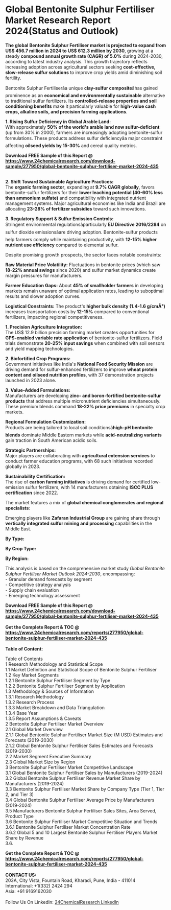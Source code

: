 <h1>Global Bentonite Sulphur Fertiliser Market Research Report 2024(Status and Outlook)</h1><p><strong>The global Bentonite Sulphur Fertiliser market is projected to expand from US$ 456.7 million in 2024 to US$ 612.3 million by 2030</strong>, growing at a steady <strong>compound annual growth rate (CAGR) of 5.0%</strong> during 2024-2030, according to latest industry analysis. This growth trajectory reflects increasing adoption across agricultural sectors seeking <strong>cost-effective, slow-release sulfur solutions</strong> to improve crop yields amid diminishing soil fertility.</p><p>Bentonite Sulphur Fertiliserâa unique <strong>clay-sulfur composite</strong>âhas gained prominence as an <strong>economical and environmentally sustainable</strong> alternative to traditional sulfur fertilizers. Its <strong>controlled-release properties and soil conditioning benefits</strong> make it particularly valuable for <strong>high-value cash crops, alkaline soils, and precision farming applications</strong>.</p><p><strong>1. Rising Sulfur Deficiency in Global Arable Land:</strong><br>
With approximately <strong>50% of the world's arable land now sulfur-deficient</strong> (up from 30% in 2000), farmers are increasingly adopting bentonite-sulfur formulations. These products address sulfur deficiencyâa major constraint affecting <strong>oilseed yields by 15-30%</strong> and cereal quality metrics.</p><div><b>Download FREE Sample of this Report @ 
            <a href="https://www.24chemicalresearch.com/download-sample/277950/global-bentonite-sulphur-fertiliser-market-2024-435">
            https://www.24chemicalresearch.com/download-sample/277950/global-bentonite-sulphur-fertiliser-market-2024-435</a></b></div><br><p><strong>2. Shift Toward Sustainable Agriculture Practices:</strong><br>
The <strong>organic farming sector</strong>, expanding at <strong>9.7% CAGR globally</strong>, favors bentonite-sulfur fertilizers for their <strong>lower leaching potential (40-60% less than ammonium sulfate)</strong> and compatibility with integrated nutrient management systems. Major agricultural economies like India and Brazil are allocating <strong>23-28% of fertilizer subsidies</strong> toward such innovations.</p><p><strong>3. Regulatory Support &amp; Sulfur Emission Controls:</strong><br>
Stringent environmental regulationsâparticularly <strong>EU Directive 2016/2284</strong> on sulfur dioxide emissionsâare driving adoption. Bentonite-sulfur products help farmers comply while maintaining productivity, with <strong>12-15% higher nutrient use efficiency</strong> compared to elemental sulfur.</p><p>Despite promising growth prospects, the sector faces notable constraints:</p><p><strong>Raw Material Price Volatility:</strong> Fluctuations in bentonite prices (which saw <strong>18-22% annual swings</strong> since 2020) and sulfur market dynamics create margin pressures for manufacturers.</p><p><strong>Farmer Education Gaps:</strong> About <strong>45% of smallholder farmers</strong> in developing markets remain unaware of optimal application rates, leading to suboptimal results and slower adoption curves.</p><p><strong>Logistical Constraints:</strong> The product's <strong>higher bulk density (1.4-1.6 g/cmÂ³)</strong> increases transportation costs by <strong>12-15%</strong> compared to conventional fertilizers, impacting regional competitiveness.</p><p><strong>1. Precision Agriculture Integration:</strong><br>
The US$ 12.9 billion precision farming market creates opportunities for <strong>GPS-enabled variable rate application</strong> of bentonite-sulfur fertilizers. Field trials demonstrate <strong>20-25% input savings</strong> when combined with soil sensors and yield mapping technologies.</p><p><strong>2. Biofortified Crop Programs:</strong><br>
Government initiatives like India's <strong>National Food Security Mission</strong> are driving demand for sulfur-enhanced fertilizers to improve <strong>wheat protein content and oilseed nutrition profiles</strong>, with 37 demonstration projects launched in 2023 alone.</p><p><strong>3. Value-Added Formulations:</strong><br>
Manufacturers are developing <strong>zinc- and boron-fortified bentonite-sulfur products</strong> that address multiple micronutrient deficiencies simultaneously. These premium blends command <strong>18-22% price premiums</strong> in specialty crop markets.</p><p><strong>Regional Formulation Customization:</strong><br>
Products are being tailored to local soil conditionsâ<strong>high-pH bentonite blends</strong> dominate Middle Eastern markets while <strong>acid-neutralizing variants</strong> gain traction in South American acidic soils.</p><p><strong>Strategic Partnerships:</strong><br>
Major players are collaborating with <strong>agricultural extension services</strong> to conduct farmer education programs, with 68 such initiatives recorded globally in 2023.</p><p><strong>Sustainability Certification:</strong><br>
The rise of <strong>carbon farming initiatives</strong> is driving demand for certified low-emission sulfur fertilizers, with 14 manufacturers obtaining <strong>ISCC PLUS certification</strong> since 2022.</p><p>The market features a mix of <strong>global chemical conglomerates and regional specialists</strong>:</p><p>Emerging players like <strong>Zafaran Industrial Group</strong> are gaining share through <strong>vertically integrated sulfur mining and processing</strong> capabilities in the Middle East.</p><p><strong>By Type:</strong></p><p><strong>By Crop Type:</strong></p><p><strong>By Region:</strong></p><p>This analysis is based on the comprehensive market study <em>Global Bentonite Sulphur Fertiliser Market Outlook 2024-2030</em>, encompassing:<br>
- Granular demand forecasts by segment<br>
- Competitive strategy analysis<br>
- Supply chain evaluation<br>
- Emerging technology assessment </p><div><b>Download FREE Sample of this Report @ 
            <a href="https://www.24chemicalresearch.com/download-sample/277950/global-bentonite-sulphur-fertiliser-market-2024-435">
            https://www.24chemicalresearch.com/download-sample/277950/global-bentonite-sulphur-fertiliser-market-2024-435</a></b></div><br><div><b>Get the Complete Report & TOC @ 
            <a href="https://www.24chemicalresearch.com/reports/277950/global-bentonite-sulphur-fertiliser-market-2024-435">
            https://www.24chemicalresearch.com/reports/277950/global-bentonite-sulphur-fertiliser-market-2024-435</a></b></div><br>
            <b>Table of Content:</b><p>Table of Contents<br />
1 Research Methodology and Statistical Scope<br />
1.1 Market Definition and Statistical Scope of Bentonite Sulphur Fertiliser<br />
1.2 Key Market Segments<br />
1.2.1 Bentonite Sulphur Fertiliser Segment by Type<br />
1.2.2 Bentonite Sulphur Fertiliser Segment by Application<br />
1.3 Methodology & Sources of Information<br />
1.3.1 Research Methodology<br />
1.3.2 Research Process<br />
1.3.3 Market Breakdown and Data Triangulation<br />
1.3.4 Base Year<br />
1.3.5 Report Assumptions & Caveats<br />
2 Bentonite Sulphur Fertiliser Market Overview<br />
2.1 Global Market Overview<br />
2.1.1 Global Bentonite Sulphur Fertiliser Market Size (M USD) Estimates and Forecasts (2019-2030)<br />
2.1.2 Global Bentonite Sulphur Fertiliser Sales Estimates and Forecasts (2019-2030)<br />
2.2 Market Segment Executive Summary<br />
2.3 Global Market Size by Region<br />
3 Bentonite Sulphur Fertiliser Market Competitive Landscape<br />
3.1 Global Bentonite Sulphur Fertiliser Sales by Manufacturers (2019-2024)<br />
3.2 Global Bentonite Sulphur Fertiliser Revenue Market Share by Manufacturers (2019-2024)<br />
3.3 Bentonite Sulphur Fertiliser Market Share by Company Type (Tier 1, Tier 2, and Tier 3)<br />
3.4 Global Bentonite Sulphur Fertiliser Average Price by Manufacturers (2019-2024)<br />
3.5 Manufacturers Bentonite Sulphur Fertiliser Sales Sites, Area Served, Product Type<br />
3.6 Bentonite Sulphur Fertiliser Market Competitive Situation and Trends<br />
3.6.1 Bentonite Sulphur Fertiliser Market Concentration Rate<br />
3.6.2 Global 5 and 10 Largest Bentonite Sulphur Fertiliser Players Market Share by Revenue<br />
3.6.</p><div><b>Get the Complete Report & TOC @ 
            <a href="https://www.24chemicalresearch.com/reports/277950/global-bentonite-sulphur-fertiliser-market-2024-435">
            https://www.24chemicalresearch.com/reports/277950/global-bentonite-sulphur-fertiliser-market-2024-435</a></b></div><br><b>CONTACT US:</b><br>
            203A, City Vista, Fountain Road, Kharadi, Pune, India - 411014<br>
            International: +1(332) 2424 294<br>
            Asia: +91 9169162030 <br><br>
            Follow Us On LinkedIn: <a href="https://www.linkedin.com/company/24chemicalresearch/">24ChemicalResearch LinkedIn</a>